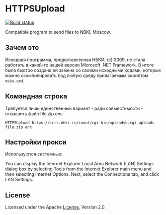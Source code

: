 # HTTPSUpload
[![Build status](https://ci.appveyor.com/api/projects/status/mleec5ofn81nlssa?svg=true)](https://ci.appveyor.com/project/diev/httpsupload)

Compatible program to send files to NBKI, Moscow.

## Зачем это
Исходная программа, предоставленная НБКИ, (c) 2009, не стала работать в какой-то нашей версии Microsoft .NET Framework. В итоге была быстро создана ей замена со своими исходными кодами, которые можно скомпилировать под любую среду прилагаемым скриптом `make.cmd`.

## Командная строка
Требуется лишь единственный вариант - ради совместимости - отправить файл file.zip.enc

```
HTTPSUpload https://icrs.nbki.ru/inout/cgi-bin/uploadvb.cgi uploads file.zip.enc
```

## Настройки прокси
Используются системные:

You can display the Internet Explorer Local Area Network (LAN) Settings dialog box by selecting Tools from the Internet Explorer main menu and then selecting Internet Options. Next, select the Connections tab, and click LAN Settings.

## License
Licensed under the Apache [License](LICENSE), Version 2.0.
